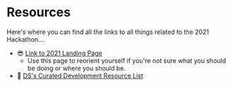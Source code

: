 # Resources

Here's where you can find all the links to all things related to the 2021 Hackathon...

- :sunglasses: [Link to 2021 Landing Page](https://docs.google.com/document/d/1KTZ5sIHbg0HPpXOiyDNFa_Ol_o9v6Ujrk4yXkAfrOEc)
    - Use this page to reorient yourself if you're not sure what you should be doing or where you should be. 
- :wrench: [DS's Curated Development Resource List](https://docs.google.com/document/d/e/2PACX-1vSEayI6j0Isx_duCSC09VJrH8R0xmNLnGsWN1wtFxcY5wUpx9wgl7Nw-T0Fx5IRg8f70vOd7cptK7Hl/pub?urp=gmail_link&gxids=7628)
